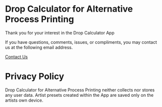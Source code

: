 # Drop Calculator for Alternative Process Printing
Thank you for your interest in the Drop Calculator App

If you have questions, comments, issues, or compliments, you may contact us at the following email address.

[Contact Us](mailto:randykevin1000@gmail.com)

# Privacy Policy
Drop Calculator for Alternative Process Printing neither collects nor stores any user data.
Artist presets created within the App are saved only on the artists own device.
